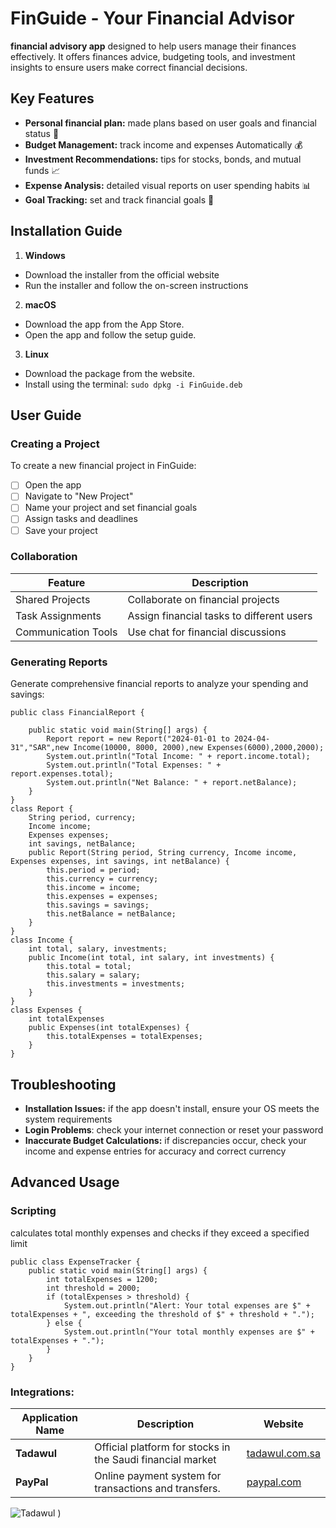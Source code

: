 # FinGuide - Your Financial Advisor
 **financial advisory app** designed to help users manage their finances effectively. It offers finances advice, budgeting tools, and investment insights to ensure users make correct financial decisions.

## Key Features
- **Personal financial plan:** made plans based on user goals and financial status 📝
- **Budget Management:** track income and expenses Automatically 💰
- **Investment Recommendations:** tips for stocks, bonds, and mutual funds 📈
-  **Expense Analysis:**  detailed visual reports on user spending habits 📊
- **Goal Tracking:** set and track financial goals 🎯

## Installation Guide

1.  **Windows**  
 - Download the installer from the official website
 - Run the installer and follow the on-screen instructions 

 2.  **macOS**  
 - Download the app from the App Store. 
 - Open the app and follow the setup guide. 
 3.  **Linux** 
  - Download the package from the website.
  - Install using the terminal:  ```sudo dpkg -i FinGuide.deb ```

## User Guide 

### Creating a Project
To create a new financial project in FinGuide:
 - [ ] Open the app
 - [ ] Navigate to "New Project"
 - [ ] Name your project and set financial goals
 - [ ] Assign tasks and deadlines 
 - [ ] Save your project
 
 ### Collaboration 
| Feature          | Description                       |
|------------------|-----------------------------------|
| Shared Projects  | Collaborate on financial projects |
| Task Assignments | Assign financial tasks to different users|
| Communication Tools| Use chat for financial discussions|

### Generating Reports

Generate comprehensive financial reports to analyze your spending and savings:
```
public class FinancialReport {

    public static void main(String[] args) {
        Report report = new Report("2024-01-01 to 2024-04-31","SAR",new Income(10000, 8000, 2000),new Expenses(6000),2000,2000);
        System.out.println("Total Income: " + report.income.total);
        System.out.println("Total Expenses: " + report.expenses.total);
        System.out.println("Net Balance: " + report.netBalance);
    }
}
class Report {
    String period, currency;
    Income income;
    Expenses expenses;
    int savings, netBalance;
    public Report(String period, String currency, Income income, Expenses expenses, int savings, int netBalance) {
        this.period = period;
        this.currency = currency;
        this.income = income;
        this.expenses = expenses;
        this.savings = savings;
        this.netBalance = netBalance;
    }
}
class Income {
    int total, salary, investments;
    public Income(int total, int salary, int investments) {
        this.total = total;
        this.salary = salary;
        this.investments = investments;
    }
}
class Expenses {
    int totalExpenses
    public Expenses(int totalExpenses) {
        this.totalExpenses = totalExpenses;  
    }
}
```

## Troubleshooting

- **Installation Issues:** if the app doesn't install, ensure your OS meets the system requirements
- **Login Problems**: check your internet connection or reset your password
- **Inaccurate Budget Calculations:** if discrepancies occur, check your income and expense entries for accuracy and correct currency

## Advanced Usage

### Scripting
calculates total monthly expenses and checks if they exceed a specified limit
```
public class ExpenseTracker {
    public static void main(String[] args) {
        int totalExpenses = 1200;
        int threshold = 2000; 
        if (totalExpenses > threshold) {
            System.out.println("Alert: Your total expenses are $" + totalExpenses + ", exceeding the threshold of $" + threshold + ".");
        } else {
            System.out.println("Your total monthly expenses are $" + totalExpenses + ".");
        }
    }
}
```
### Integrations:

| Application Name      | Description |      Website         |
|-----------------------|------------|---------------------------|
| **Tadawul**| Official platform for stocks in the Saudi financial market | [tadawul.com.sa](https://www.saudiexchange.sa/wps/portal/tadawul/home/) |
| **PayPal**| Online payment system for transactions and transfers.    | [paypal.com](https://www.paypal.com) |



![Tadawul ](https://github.com/user-attachments/assets/5677d4d5-26c3-4c8b-aa14-70d341e6ea8d)
)












<!--stackedit_data:
eyJoaXN0b3J5IjpbMTI1MTU1MzgwNCwxMzMwMDc0NzgwLDgzMj
QxMjI1OCwzNTc5NDI5MjcsLTg2ODU1NTU2MiwxNjA2Nzk5OTYx
LDE1NzgyNzI0NDYsMjA5NDQ4NDI3NSwtMTAzOTQ2OTc2MCwyMD
QxNzQ0NTI1LDIwOTI2MjY4MjcsMTMwNzE2MTQzMywyMzg2MTQ5
NzksLTIyMzgzMTgwNSwxMDk1MDE0ODE4LC0zMjA0Njk5NjYsMT
AyNjAxMjY3NiwxMTc4MzU5OTEwLC01NDY3NTU3NDYsMzYyNTEz
OTkyXX0=
-->